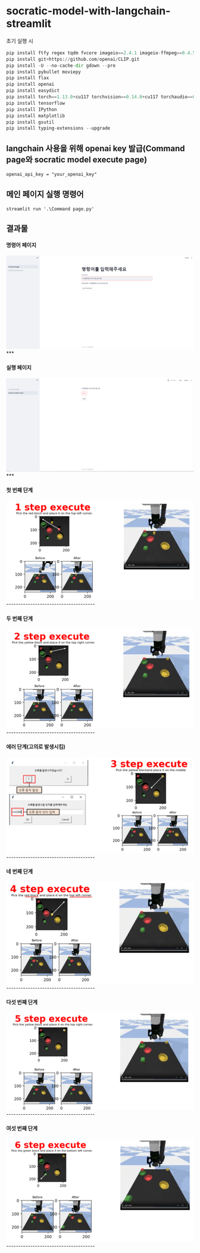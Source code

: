 # socratic-model-with-langchain-streamlit

초기 실행 시
``` python
pip install ftfy regex tqdm fvcore imageio==2.4.1 imageio-ffmpeg==0.4.5
pip install git+https://github.com/openai/CLIP.git
pip install -U --no-cache-dir gdown --pre
pip install pybullet moviepy
pip install flax
pip install openai
pip install easydict
pip install torch==1.13.0+cu117 torchvision==0.14.0+cu117 torchaudio==0.13.0 --extra-index-url https://download.pytorch.org/whl/cu117
pip install tensorflow
pip install IPython
pip install matplotlib
pip install gsutil
pip install typing-extensions --upgrade
```

## langchain 사용을 위해 openai key 발급(Command page와 socratic model execute page)
```
openai_api_key = "your_openai_key"
```

## 메인 페이지 실행 명령어
```
streamlit run '.\Command page.py'
```

## 결과물

<p align="center">

  
  #### 명령어 페이지
  <img src="./images/Command page.PNG">
  ***


  #### 실행 페이지
  <img src="./images/execute page.PNG">
  ***


  #### 첫 번째 단계
  <img src="./images/1 step execute.PNG">
  -------------------------------------


  #### 두 번째 단계
  <img src="./images/2 step execute.PNG">
  -------------------------------------


  #### 에러 단계(고의로 발생시킴)
  <img src="./images/error step execute.PNG">
  -------------------------------------


  #### 네 번째 단계
  <img src="./images/4 step execute.PNG">
  -------------------------------------

  
  #### 다섯 번째 단계
  <img src="./images/5 step execute.PNG">
  -------------------------------------


  #### 여섯 번째 단계
  <img src="./images/6 step execute.PNG">
  -------------------------------------
  
</p>
